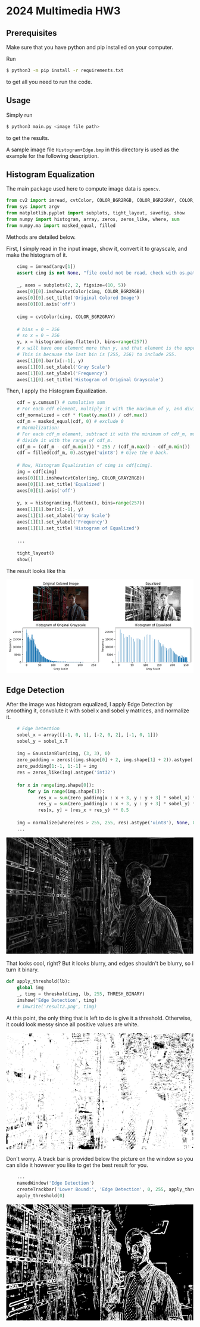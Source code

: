 # 2024 Multimedia HW3

## Prerequisites
Make sure that you have python and pip installed on your computer.

Run
```bash
$ python3 -m pip install -r requirements.txt
```
to get all you need to run the code.

## Usage
Simply run
```bash
$ python3 main.py <image file path>
```
to get the results.

A sample image file `Histogram+Edge.bmp` in this directory is used as the example for the following description.

## Histogram Equalization
The main package used here to compute image data is `opencv`.

```python
from cv2 import imread, cvtColor, COLOR_BGR2RGB, COLOR_BGR2GRAY, COLOR_GRAY2RGB, GaussianBlur, imshow, normalize, NORM_MINMAX, threshold, THRESH_BINARY, namedWindow, createTrackbar, imwrite
from sys import argv
from matplotlib.pyplot import subplots, tight_layout, savefig, show
from numpy import histogram, array, zeros, zeros_like, where, sum
from numpy.ma import masked_equal, filled
```

Methods are detailed below.

First, I simply read in the input image, show it, convert it to grayscale, and make the histogram of it.

```python
    cimg = imread(argv[1])
    assert cimg is not None, "file could not be read, check with os.path.exists()"

    _, axes = subplots(2, 2, figsize=(10, 5))
    axes[0][0].imshow(cvtColor(cimg, COLOR_BGR2RGB))
    axes[0][0].set_title('Original Colored Image')
    axes[0][0].axis('off')

    cimg = cvtColor(cimg, COLOR_BGR2GRAY)

    # bins = 0 ~ 256
    # so x = 0 ~ 256
    y, x = histogram(cimg.flatten(), bins=range(257))
    # x will have one element more than y, and that element is the upper bound. In this case, x[-1] = 256.
    # This is because the last bin is [255, 256) to include 255.
    axes[1][0].bar(x[:-1], y)
    axes[1][0].set_xlabel('Gray Scale')
    axes[1][0].set_ylabel('Frequency')
    axes[1][0].set_title('Histogram of Original Grayscale')
```

Then, I apply the Histogram Equalization.

```python
    cdf = y.cumsum() # cumulative sum
    # For each cdf element, multiply it with the maximum of y, and divide it with the sum of the image.
    cdf_normalized = cdf * float(y.max()) / cdf.max()
    cdf_m = masked_equal(cdf, 0) # exclude 0
    # Normalization:
    # For each cdf_m element, subtract it with the minimum of cdf_m, multiply it with 255, and
    # divide it with the range of cdf_m.
    cdf_m = (cdf_m - cdf_m.min()) * 255 / (cdf_m.max() - cdf_m.min())
    cdf = filled(cdf_m, 0).astype('uint8') # Give the 0 back.

    # Now, Histogram Equalization of cimg is cdf[cimg].
    img = cdf[cimg]
    axes[0][1].imshow(cvtColor(img, COLOR_GRAY2RGB))
    axes[0][1].set_title('Equalized')
    axes[0][1].axis('off')

    y, x = histogram(img.flatten(), bins=range(257))
    axes[1][1].bar(x[:-1], y)
    axes[1][1].set_xlabel('Gray Scale')
    axes[1][1].set_ylabel('Frequency')
    axes[1][1].set_title('Histogram of Equalized')

    ...

    tight_layout()
    show()
```

The result looks like this

![](result1.png)

## Edge Detection

After the image was histogram equalized, I apply Edge Detection by smoothing it, convolute it with sobel x and sobel y matrices, and normalize it.

```python
    # Edge Detection
    sobel_x = array([[-1, 0, 1], [-2, 0, 2], [-1, 0, 1]])
    sobel_y = sobel_x.T

    img = GaussianBlur(cimg, (3, 3), 0)
    zero_padding = zeros((img.shape[0] + 2, img.shape[1] + 2)).astype('int32')
    zero_padding[1:-1, 1:-1] = img
    res = zeros_like(img).astype('int32')

    for x in range(img.shape[0]):
        for y in range(img.shape[1]):
            res_x = sum(zero_padding[x : x + 3, y : y + 3] * sobel_x) ** 2
            res_y = sum(zero_padding[x : x + 3, y : y + 3] * sobel_y) ** 2
            res[x, y] = (res_x + res_y) ** 0.5

    img = normalize(where(res > 255, 255, res).astype('uint8'), None, 0, 255, NORM_MINMAX)
    ...
```

![](result2_without_turn_it_binary.png)

That looks cool, right? But it looks blurry, and edges shouldn't be blurry, so I turn it binary.

```python
def apply_threshold(lb):
    global img
    _, timg = threshold(img, lb, 255, THRESH_BINARY)
    imshow('Edge Detection', timg)
    # imwrite('result2.png', timg)
```

At this point, the only thing that is left to do is give it a threshold. Otherwise, it could look messy since all positive values are white.

![](result2_when_lower_bound_is_0.png)

Don't worry. A track bar is provided below the picture on the window so you can slide it however you like to get the best result for you.

```python
    ...
    namedWindow('Edge Detection')
    createTrackbar('Lower Bound:', 'Edge Detection', 0, 255, apply_threshold)
    apply_threshold(0)
```

![](result2.png)

